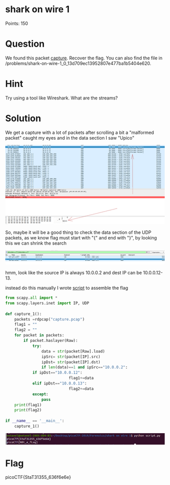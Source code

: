 # shark on wire 1

Points: 150

# Question

We found this packet [capture](capture.pcap).
Recover the flag. You can also find the file in /problems/shark-on-wire-1_0_13d709ec13952807e477ba1b5404e620.


# Hint 

Try using a tool like Wireshark.
What are the streams?

# Solution

We get a capture with a lot of packets after scrolling a bit a "malformed packet" caught my eyes and in the data section I saw "Upico"

![](malformed.png)

So, maybe it will be a good thing to check the data section of the UDP packets, as we know flag must start with "{" and end with "}", by looking this we can shrink the search

![](brakets.png)

hmm, look like the source IP is always 10.0.0.2 and dest IP can be 10.0.0.12-13.

instead do this manually I wrote [script](script.py) to assemble the flag 

```python
from scapy.all import *
from scapy.layers.inet import IP, UDP

def capture_1():
    packets =rdpcap("capture.pcap")
    flag1 = ""
    flag2 = ""
    for packet in packets:
        if packet.haslayer(Raw):
            try:
                data = str(packet[Raw].load)
                ipSrc= str(packet[IP].src)
                ipDst= str(packet[IP].dst)
                if len(data)==1 and ipSrc=="10.0.0.2":
            if ipDst=="10.0.0.12":
                            flag1+=data
            elif ipDst=="10.0.0.13":
                            flag2+=data
            except:
                pass
    print(flag1)
    print(flag2)

if __name__ == '__main__':
    capture_1()
```

![](output.png)


# Flag
picoCTF{StaT31355_636f6e6e}

